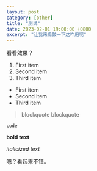 ```yaml
---
layout: post
category: [other]
title: "测试"
date: 2023-02-01 19:00:00 +0800
excerpt: "让我来捣鼓一下这咋用呢"
---
```


看看效果？

1. First item
2. Second item
3. Third item

- First item
- Second item
- Third item

> blockquote
> blockquote

`code`

**bold text**

*italicized text*

嗯？看起来不错。
